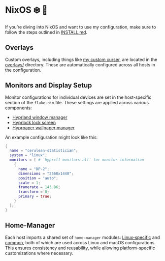 # NixOS :snowflake: :rocket:

If you’re diving into NixOS and want to use my configuration, make sure to follow the steps outlined in [INSTALL.md](../../INSTALL.md).

## Overlays

Custom overlays, including things like [my custom curser](../../pkgs/banana-cursor-dreams/default.nix), are located in the [overlays/](../../overlays/) directory. These are automatically configured across all hosts in the configuration.

## Monitors and Display Setup

Monitor configurations for individual devices are set in the host-specific section of the `flake.nix` file. These settings are applied across various components:

- [Hyprland window manager](../../home/linux/hypr/default.nix)
- [Hyprlock lock screen](../../home/linux/hypr/hyprlock.nix)
- [Hyprpaper wallpaper manager](../../home/linux/hypr/hyprpaper.nix)
  
An example configuration might look like this:

```nix
{
  name = "cerulean-statistician"; 
  system = "linux";
  monitors = [ # `hyprctl monitors all` for monitor information
    {
      name = "DP-2";
      dimensions = "2560x1440";
      position = "auto";
      scale = 1;
      framerate = 143.86;
      transform = 0;
      primary = true;  
    }
  ];
}
```

## Home-Manager

Each host imports a shared set of `home-manager` modules: [Linux-specific](../../home/linux/default.nix) and [common](../../home/default.nix), both of which are used across Linux and macOS configurations. This ensures consistency and reusability, while allowing platform-specific customizations where necessary.
